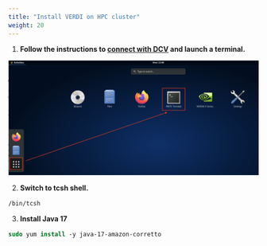 ```yaml
---
title: "Install VERDI on HPC cluster"
weight: 20
---
```


1. **Follow the instructions to [connect with DCV](/1-create-cluster/b-connect-cluster#option-2:dcv) and launch a terminal.**

![MATE Terminal](/static/images/6-verdi-dcv-select-terminal.png)

2. **Switch to tcsh shell.**

```csh
/bin/tcsh
```

3. **Install Java 17**

```csh
sudo yum install -y java-17-amazon-corretto
```

